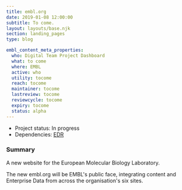 ```yaml
---
title: embl.org
date: 2019-01-08 12:00:00
subtitle: To come.
layout: layouts/base.njk
section: landing_pages
type: blog

embl_content_meta_properties:
  who: Digital Team Project Dashboard
  what: to come
  where: EMBL
  active: who
  utility: tocome
  reach: tocome
  maintainer: tocome
  lastreview: tocome
  reviewcycle: tocome
  expiry: tocome
  status: alpha
---
```


- Project status: In progress
- Dependencies: [EDR](edr.html)

### Summary

A new website for the European Molecular Biology Laboratory.

The new embl.org will be EMBL's public face, integrating content and Enterprise Data from across the organisation's six sites.
